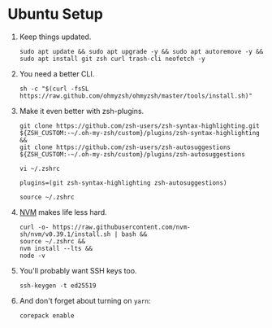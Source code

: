# Ubuntu Setup
1. Keep things updated.
    ```
    sudo apt update && sudo apt upgrade -y && sudo apt autoremove -y &&
    sudo apt install git zsh curl trash-cli neofetch -y
    ```
2. You need a better CLI.
    ```
    sh -c "$(curl -fsSL https://raw.github.com/ohmyzsh/ohmyzsh/master/tools/install.sh)"
    ```
3. Make it even better with zsh-plugins.
    ```
    git clone https://github.com/zsh-users/zsh-syntax-highlighting.git ${ZSH_CUSTOM:-~/.oh-my-zsh/custom}/plugins/zsh-syntax-highlighting &&
    git clone https://github.com/zsh-users/zsh-autosuggestions ${ZSH_CUSTOM:-~/.oh-my-zsh/custom}/plugins/zsh-autosuggestions
    ```
    ```
    vi ~/.zshrc
    ```
    ```
    plugins=(git zsh-syntax-highlighting zsh-autosuggestions)
    ```
    ```
    source ~/.zshrc
    ```
4. [NVM](https://github.com/nvm-sh/nvm#installing-and-updating) makes life less hard.
    ```
    curl -o- https://raw.githubusercontent.com/nvm-sh/nvm/v0.39.1/install.sh | bash &&
    source ~/.zshrc &&
    nvm install --lts &&
    node -v
    ```
5. You'll probably want SSH keys too.
    ```
    ssh-keygen -t ed25519
    ```
6. And don't forget about turning on `yarn`:
    ```
    corepack enable
    ```
